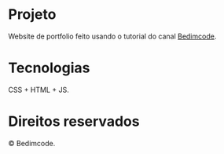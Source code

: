 # Projeto
Website de portfolio feito usando o tutorial do canal [Bedimcode](https://www.youtube.com/c/Bedimcode).

# Tecnologias
CSS + HTML + JS.

# Direitos reservados 
© Bedimcode.


